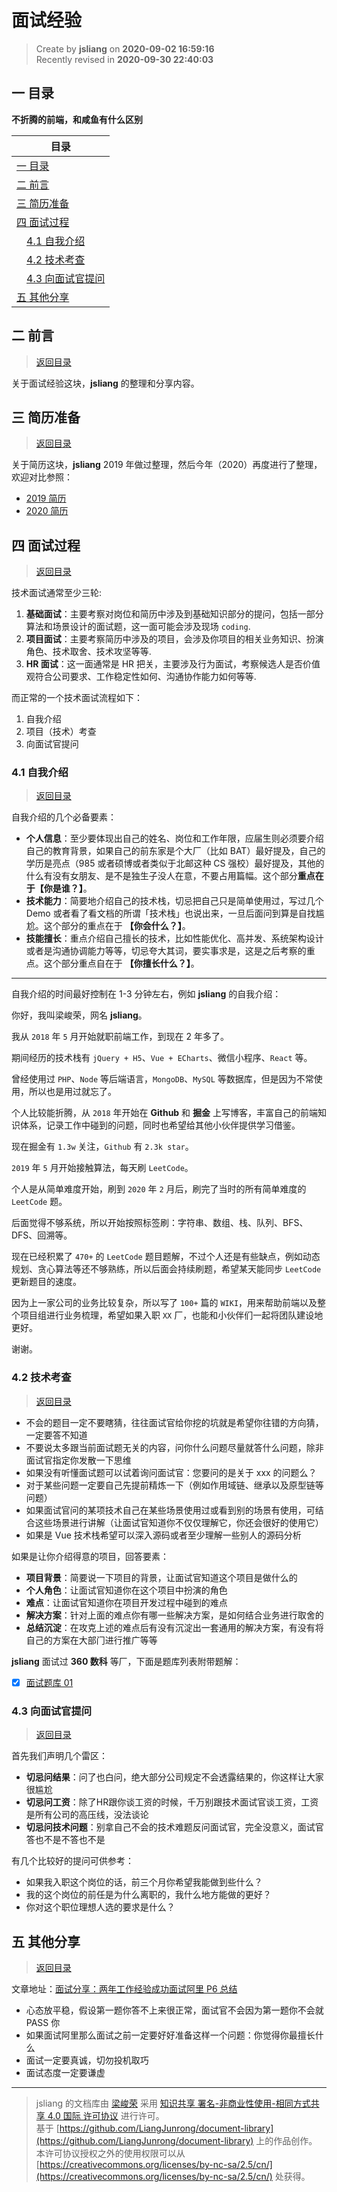 面试经验
===

> Create by **jsliang** on **2020-09-02 16:59:16**  
> Recently revised in **2020-09-30 22:40:03**

<!-- 目录开始 -->
## <a name="chapter-one" id="chapter-one"></a>一 目录

**不折腾的前端，和咸鱼有什么区别**

| 目录 |
| --- |
| [一 目录](#chapter-one) |
| <a name="catalog-chapter-two" id="catalog-chapter-two"></a>[二 前言](#chapter-two) |
| <a name="catalog-chapter-three" id="catalog-chapter-three"></a>[三 简历准备](#chapter-three) |
| <a name="catalog-chapter-four" id="catalog-chapter-four"></a>[四 面试过程](#chapter-four) |
| &emsp;[4.1 自我介绍](#chapter-four-one) |
| &emsp;[4.2 技术考查](#chapter-four-two) |
| &emsp;[4.3 向面试官提问](#chapter-four-three) |
| <a name="catalog-chapter-five" id="catalog-chapter-five"></a>[五 其他分享](#chapter-five) |
<!-- 目录结束 -->

## <a name="chapter-two" id="chapter-two"></a>二 前言

> [返回目录](#chapter-one)

关于面试经验这块，**jsliang** 的整理和分享内容。

## <a name="chapter-three" id="chapter-three"></a>三 简历准备

> [返回目录](#chapter-one)

关于简历这块，**jsliang** 2019 年做过整理，然后今年（2020）再度进行了整理，欢迎对比参照：

* [2019 简历](https://github.com/LiangJunrong/document-library/blob/master/%E7%B3%BB%E5%88%97-%E9%9D%A2%E8%AF%95%E8%B5%84%E6%96%99/%E9%9D%A2%E8%AF%95%E7%BB%8F%E9%AA%8C/2019%20%E7%AE%80%E5%8E%86.md)
* [2020 简历](https://github.com/LiangJunrong/document-library/blob/master/%E7%B3%BB%E5%88%97-%E9%9D%A2%E8%AF%95%E8%B5%84%E6%96%99/%E9%9D%A2%E8%AF%95%E7%BB%8F%E9%AA%8C/2020%20%E7%AE%80%E5%8E%86.md)

## <a name="chapter-four" id="chapter-four"></a>四 面试过程

> [返回目录](#chapter-one)

技术⾯试通常⾄少三轮:

1. **基础⾯试**：主要考察对岗位和简历中涉及到基础知识部分的提问，包括⼀部分算法和场景设计的⾯试题，这⼀⾯可能会涉及现场 `coding`.
2. **项⽬⾯试**：主要考察简历中涉及的项⽬，会涉及你项⽬的相关业务知识、扮演⻆⾊、技术取舍、技术攻坚等等.
3. **HR ⾯试**：这⼀⾯通常是 HR 把关，主要涉及⾏为⾯试，考察候选⼈是否价值观符合公司要求、⼯作稳定性如何、沟通协作能⼒如何等等.

而正常的一个技术面试流程如下：

1. 自我介绍
2. 项目（技术）考查
3. 向面试官提问

### <a name="chapter-four-one" id="chapter-four-one"></a>4.1 自我介绍

> [返回目录](#chapter-one)

自我介绍的几个必备要素：

* **个人信息**：⾄少要体现出⾃⼰的姓名、岗位和⼯作年限，应届⽣则必须要介绍⾃⼰的教育背景，如果⾃⼰的前东家是个⼤⼚（⽐如 BAT）最好提及，⾃⼰的学历是亮点（985 或者硕博或者类似于北邮这种 CS 强校）最好提及，其他的什么有没有⼥朋友、是不是独⽣⼦没⼈在意，不要占⽤篇幅。这个部分**重点在于【你是谁？】**。
* **技术能力**：简要地介绍⾃⼰的技术栈，切忌把⾃⼰只是简单使⽤过，写过⼏个 Demo 或者看了看⽂档的所谓「技术栈」也说出来，⼀旦后⾯问到算是⾃找尴尬。这个部分的重点在于 **【你会什么？】**。
* **技能擅长**：重点介绍⾃⼰擅⻓的技术，⽐如性能优化、⾼并发、系统架构设计或者是沟通协调能⼒等等，切忌夸⼤其词，要实事求是，这是之后考察的重点。这个部分重点⾃在于 **【你擅⻓什么？】**。

---

自我介绍的时间最好控制在 1-3 分钟左右，例如 **jsliang** 的自我介绍：

你好，我叫梁峻荣，网名 **jsliang**。

我从 `2018` 年 `5` 月开始就职前端工作，到现在 2 年多了。

期间经历的技术栈有 `jQuery + H5`、`Vue + ECharts`、微信小程序、`React` 等。

曾经使用过 `PHP`、`Node` 等后端语言，`MongoDB`、`MySQL` 等数据库，但是因为不常使用，所以也是用过就忘了。

个人比较能折腾，从 `2018` 年开始在 **Github** 和 **掘金** 上写博客，丰富自己的前端知识体系，记录工作中碰到的问题，同时也希望给其他小伙伴提供学习借鉴。

现在掘金有 `1.3w` 关注，`Github` 有 `2.3k star`。

`2019` 年 `5` 月开始接触算法，每天刷 `LeetCode`。

个人是从简单难度开始，刷到 `2020` 年 `2` 月后，刷完了当时的所有简单难度的 `LeetCode` 题。

后面觉得不够系统，所以开始按照标签刷：字符串、数组、栈、队列、BFS、DFS、回溯等。

现在已经积累了 `470+` 的 `LeetCode` 题目题解，不过个人还是有些缺点，例如动态规划、贪心算法等还不够熟练，所以后面会持续刷题，希望某天能同步 `LeetCode` 更新题目的速度。

因为上一家公司的业务比较复杂，所以写了 `100+` 篇的 `WIKI`，用来帮助前端以及整个项目组进行业务梳理，希望如果入职 `XX` 厂，也能和小伙伴们一起将团队建设地更好。

谢谢。

### <a name="chapter-four-two" id="chapter-four-two"></a>4.2 技术考查

> [返回目录](#chapter-one)

* 不会的题目一定不要瞎猜，往往面试官给你挖的坑就是希望你往错的方向猜，一定要答不知道
* 不要说太多跟当前面试题无关的内容，问你什么问题尽量就答什么问题，除非面试官指定你发散一下思维
* 如果没有听懂面试题可以试着询问面试官：您要问的是关于 xxx 的问题么？
* 对于某些问题一定要自己先提前精炼一下（例如作用域链、继承以及原型链等问题）
* 如果面试官问的某项技术自己在某些场景使用过或看到别的场景有使用，可结合这些场景进行讲解（让面试官知道你不仅仅理解它，你还会很好的使用它）
* 如果是 Vue 技术栈希望可以深入源码或者至少理解一些别人的源码分析

如果是让你介绍得意的项目，回答要素：

* **项⽬背景**：简要说⼀下项⽬的背景，让⾯试官知道这个项⽬是做什么的
* **个⼈⻆⾊**：让⾯试官知道你在这个项⽬中扮演的⻆⾊
* **难点**：让⾯试官知道你在项⽬开发过程中碰到的难点
* **解决⽅案**：针对上⾯的难点你有哪⼀些解决⽅案，是如何结合业务进⾏取舍的
* **总结沉淀**：在攻克上述的难点后有没有沉淀出⼀套通⽤的解决⽅案，有没有将⾃⼰的⽅案在⼤部⻔进⾏推⼴等等

**jsliang** 面试过 **360 数科** 等厂，下面是题库列表附带题解：

* [x] [面试题库 01](https://github.com/LiangJunrong/document-library/blob/master/other-library/interview/%E9%9D%A2%E8%AF%95%E8%B5%84%E6%96%99%E6%95%B4%E7%90%86/%E9%9D%A2%E8%AF%95%E7%BB%8F%E9%AA%8C/%E9%9D%A2%E8%AF%95%E9%A2%98%E5%BA%93/01.md)

### <a name="chapter-four-three" id="chapter-four-three"></a>4.3 向面试官提问

> [返回目录](#chapter-one)

⾸先我们声明⼏个雷区：

* **切忌问结果**：问了也⽩问，绝⼤部分公司规定不会透露结果的，你这样让⼤家很尴尬
* **切忌问⼯资**：除了HR跟你谈⼯资的时候，千万别跟技术⾯试官谈⼯资，⼯资是所有公司的⾼压线，没法谈论
* **切忌问技术问题**：别拿⾃⼰不会的技术难题反问⾯试官，完全没意义，⾯试官答也不是不答也不是

有⼏个⽐较好的提问可供参考：

* 如果我⼊职这个岗位的话，前三个⽉你希望我能做到些什么？
* 我的这个岗位的前任是为什么离职的，我什么地⽅能做的更好？
* 你对这个职位理想⼈选的要求是什么？

## <a name="chapter-five" id="chapter-five"></a>五 其他分享

> [返回目录](#chapter-one)

文章地址：[面试分享：两年工作经验成功面试阿里 P6 总结](https://juejin.im/post/6844903928442667015)

* 心态放平稳，假设第一题你答不上来很正常，面试官不会因为第一题你不会就 PASS 你
* 如果面试阿里那么面试之前一定要好好准备这样一个问题：你觉得你最擅长什么
* 面试一定要真诚，切勿投机取巧
* 面试态度一定要谦虚

---

> jsliang 的文档库由 [梁峻荣](https://github.com/LiangJunrong) 采用 [知识共享 署名-非商业性使用-相同方式共享 4.0 国际 许可协议](http://creativecommons.org/licenses/by-nc-sa/4.0/) 进行许可。<br/>基于 [https://github.com/LiangJunrong/document-library](https://github.com/LiangJunrong/document-library) 上的作品创作。<br/>本许可协议授权之外的使用权限可以从 [https://creativecommons.org/licenses/by-nc-sa/2.5/cn/](https://creativecommons.org/licenses/by-nc-sa/2.5/cn/) 处获得。
